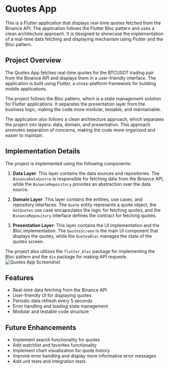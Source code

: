 # Quotes App

This is a Flutter application that displays real-time quotes fetched from the Binance API. The application follows the Flutter Bloc pattern and uses a clean architecture approach. It is designed to showcase the implementation of a real-time data fetching and displaying mechanism using Flutter and the Bloc pattern.

## Project Overview

The Quotes App fetches real-time quotes for the BTCUSDT trading pair from the Binance API and displays them in a user-friendly interface. The application is built using Flutter, a cross-platform framework for building mobile applications.

The project follows the Bloc pattern, which is a state management solution for Flutter applications. It separates the presentation layer from the business logic, making the code more modular, testable, and maintainable.

The application also follows a clean architecture approach, which separates the project into layers: data, domain, and presentation. This approach promotes separation of concerns, making the code more organized and easier to maintain.

## Implementation Details

The project is implemented using the following components:

1. **Data Layer**: This layer contains the data sources and repositories. The `BinanceDataSource` is responsible for fetching data from the Binance API, while the `BinanceRepository` provides an abstraction over the data source.

2. **Domain Layer**: This layer contains the entities, use cases, and repository interfaces. The `Quote` entity represents a quote object, the `GetQuotes` use case encapsulates the logic for fetching quotes, and the `BinanceRepository` interface defines the contract for fetching quotes.

3. **Presentation Layer**: This layer contains the UI implementation and the Bloc implementation. The `QuotesScreen` is the main UI component that displays the quotes, while the `QuotesBloc` manages the state of the quotes screen.

The project also utilizes the `flutter_bloc` package for implementing the Bloc pattern and the `dio` package for making API requests.
![Quotes App Screenshot](https://github.com/Ut321/partwork/raw/main/assets/Screenshot_2024-04-27-12-43-05-20_991c6ae33fa8cb114f365509ad12e629.png)



## Features

- Real-time data fetching from the Binance API
- User-friendly UI for displaying quotes
- Periodic data refresh every 5 seconds
- Error handling and loading state management
- Modular and testable code structure

## Future Enhancements

- Implement search functionality for quotes
- Add watchlist and favorites functionality
- Implement chart visualization for quote history
- Improve error handling and display more informative error messages
- Add unit tests and integration tests

